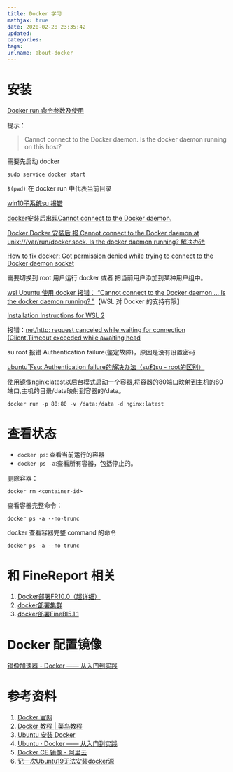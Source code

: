```yaml
---
title: Docker 学习
mathjax: true
date: 2020-02-28 23:35:42
updated:
categories:
tags:
urlname: about-docker
---
```




<!-- more -->

# 安装

[Docker run 命令参数及使用](https://www.jianshu.com/p/ea4a00c6c21c)

提示：

> Cannot connect to the Docker daemon. Is the docker daemon running on this host?

需要先启动 docker

```
sudo service docker start
```

`$(pwd)` 在 docker run 中代表当前目录

[win10子系统su 报错](https://blog.csdn.net/qq_35366294/article/details/78560408)

[docker安装后出现Cannot connect to the Docker daemon.](https://segmentfault.com/q/1010000005040763)

[Docker Docker 安装后 报 Cannot connect to the Docker daemon at unix:///var/run/docker.sock. Is the docker daemon running? 解决办法](https://testerhome.com/topics/9426)

[How to fix docker: Got permission denied while trying to connect to the Docker daemon socket](https://www.digitalocean.com/community/questions/how-to-fix-docker-got-permission-denied-while-trying-to-connect-to-the-docker-daemon-socket)

需要切换到 root 用户运行 docker 或者 把当前用户添加到某种用户组中。



[wsl Ubuntu 使用 docker 报错： “Cannot connect to the Docker daemon ... Is the docker daemon running? ”](https://blog.csdn.net/u012814856/article/details/86130341)【WSL 对 Docker 的支持有限】

[Installation Instructions for WSL 2](https://docs.microsoft.com/en-us/windows/wsl/wsl2-install)



报错：[net/http: request canceled while waiting for connection (Client.Timeout exceeded while awaiting head](https://blog.csdn.net/LEoe_/article/details/78681343)



su root 报错 Authentication failure(鉴定故障)，原因是没有设置密码

[ubuntu下su: Authentication failure的解决办法（su和su - root的区别）](https://blog.csdn.net/cjmcp/article/details/17655187)





使用镜像nginx:latest以后台模式启动一个容器,将容器的80端口映射到主机的80端口,主机的目录/data映射到容器的/data。

```
docker run -p 80:80 -v /data:/data -d nginx:latest  
```







# 查看状态

- `docker ps`: 查看当前运行的容器
- `docker ps -a`:查看所有容器，包括停止的。



删除容器：

```
docker rm <container-id>
```



查看容器完整命令：

```
docker ps -a --no-trunc
```



docker 查看容器完整 command 的命令

```
docker ps -a --no-trunc
```



# 和 FineReport 相关

1. [Docker部署FR10.0（超详细）](https://kms.fineres.com/pages/viewpage.action?pageId=97826377)
2. [docker部署集群](https://kms.fineres.com/pages/viewpage.action?pageId=86377555)
3. [docker部署FineBI5.1.1](https://kms.fineres.com/pages/viewpage.action?pageId=71584238)





# Docker 配置镜像

[镜像加速器 - Docker —— 从入门到实践](https://yeasy.gitbook.io/docker_practice/install/mirror)





# 参考资料

1. [Docker 官网](https://www.docker.com/)
2. [Docker 教程 | 菜鸟教程](https://www.runoob.com/docker/docker-tutorial.html)
3. [Ubuntu 安装 Docker](https://juejin.im/post/5da3d4585188250b16726f11)
4. [Ubuntu · Docker —— 从入门到实践](https://yeasy.gitbooks.io/docker_practice/install/ubuntu.html)
5. [Docker CE 镜像 - 阿里云](https://developer.aliyun.com/mirror/docker-ce?spm=a2c6h.13651102.0.0.3e221b11HTMx37)
6. [记一次Ubuntu19无法安装docker源](https://blog.csdn.net/KH_FC/article/details/102959130)